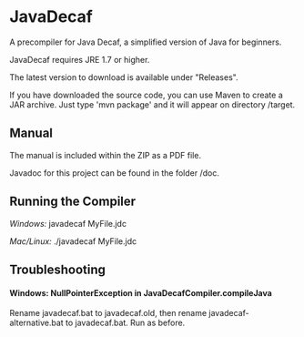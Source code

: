 # JavaDecaf
A precompiler for Java Decaf, a simplified version of Java for beginners. 

JavaDecaf requires JRE 1.7 or higher.

The latest version to download is available under "Releases".

If you have downloaded the source code, you can use Maven to create a
JAR archive. Just type 'mvn package' and it will appear on 
directory /target.

## Manual
The manual is included within the ZIP as a PDF file.

Javadoc for this project can be found in the folder /doc.

## Running the Compiler
*Windows:* javadecaf MyFile.jdc

*Mac/Linux:* ./javadecaf MyFile.jdc

## Troubleshooting
#### Windows: NullPointerException in JavaDecafCompiler.compileJava
Rename javadecaf.bat to javadecaf.old, then rename javadecaf-alternative.bat to javadecaf.bat. Run as before.

